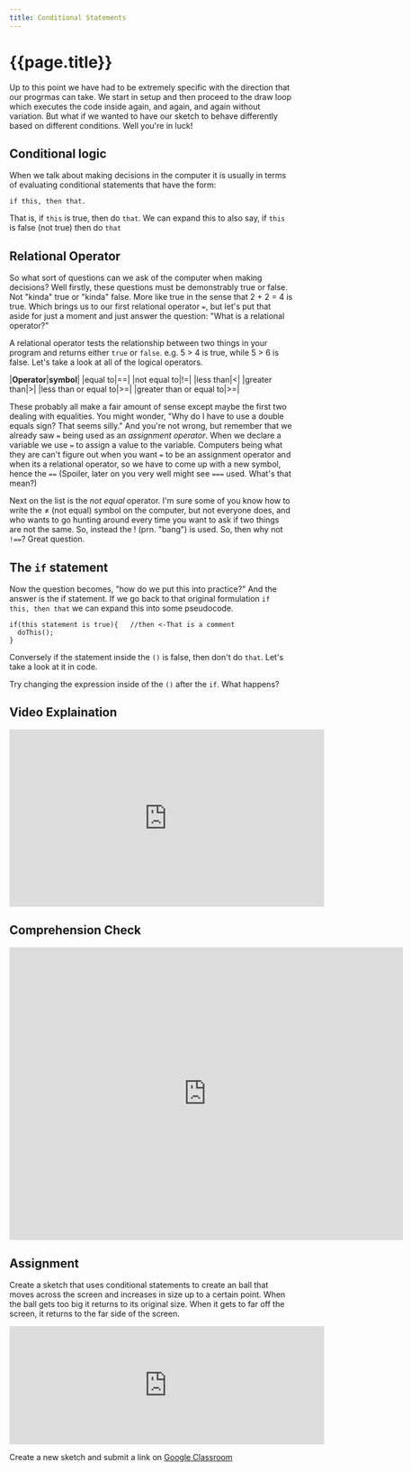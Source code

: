 ```yaml
---
title: Conditional Statements
---
```

# {{page.title}}
Up to this point we have had to be extremely specific with the direction that our progrmas can take. We start in setup and then proceed to the draw loop which executes the code inside again, and again, and again without variation. But what if we wanted to have our sketch to behave differently based on different conditions. Well you're in luck!

## Conditional logic

When we talk about making decisions in the computer it is usually in terms of evaluating conditional statements that have the form:
```
if this, then that.
```
That is, if `this` is true, then do `that`. We can expand this to also say, if `this` is false (not true) then do `that`

## Relational Operator
So what sort of questions can we ask of the computer when making decisions? Well firstly, these questions must be demonstrably true or false. Not "kinda" true or "kinda" false. More like true in the sense that 2 + 2 = 4 is true. Which brings us to our first relational operator `=`, but let's put that aside for just a moment and just answer the question: "What is a relational operator?"

A relational operator tests the relationship between two things in your program and returns either `true` or `false`. e.g. 5 > 4 is true, while 5 > 6 is false. Let's take a look at all of the logical operators.

|**Operator**|**symbol**|
|equal to|==|
|not equal to|!=|
|less than|<|
|greater than|>|
|less than or equal to|>=|
|greater than or equal to|>=|

These probably all make a fair amount of sense except maybe the first two dealing with equalities. You might wonder, "Why do I have to use a double equals sign? That seems silly." And you're not wrong, but remember that we already saw `=` being used as an _assignment operator_. When we declare a variable we use `=` to assign a value to the variable. Computers being what they are can't figure out when you want `=` to be an assignment operator and when its a relational operator, so we have to come up with a new symbol, hence the `==` (Spoiler, later on you very well might see `===` used. What's that mean?)

Next on the list is the _not equal_ operator. I'm sure some of you know how to write the ≠ (not equal) symbol on the computer, but not everyone does, and who wants to go hunting around every time you want to ask if two things are not the same. So, instead the ! (prn. "bang") is used. So, then why not `!==`? Great question.

## The `if` statement
Now the question becomes, "how do we put this into practice?" And the answer is the if statement. If we go back to that original formulation `if this, then that` we can expand this into some pseudocode.
```
if(this statement is true){   //then <-That is a comment
  doThis();
}
```
Conversely if the statement inside the `()` is false, then don't do `that`. Let's take a look at it in code.

<script type="text/p5" data-autoplay data-width="300" data-preview-width="260" data-height="200">
function setup(){
  createCanvas(200, 200);
  background(255);
}

function draw(){
  background(255);
  if(mouseX > width/2){
    fill(255,10,100);
    noStroke();
    ellipse(width/2, height/2, 40, 40);
  }
}
</script>

Try changing the expression inside of the `()` after the `if`. What happens?

## Video Explaination
<iframe width="560" height="315" src="https://www.youtube.com/embed/1Osb_iGDdjk" frameborder="0" allow="autoplay; encrypted-media" allowfullscreen></iframe>

## Comprehension Check
<iframe src="https://docs.google.com/forms/d/e/1FAIpQLSeHxniZJ5szT7AZboTZmBMbOu5XFylcsr3XyGD5xZvKEpQ_gQ/viewform?embedded=true" width="700" height="520" frameborder="0" marginheight="0" marginwidth="0">Loading...</iframe>

## Assignment
Create a sketch that uses conditional statements to create an ball that moves across the screen and increases in size up to a certain point. When the ball gets too big it returns to its original size. When it gets to far off the screen, it returns to the far side of the screen.

<iframe width="560" height="210" frameborder="0" src="https://alpha.editor.p5js.org/embed/HJewtdQwQ"></iframe>

Create a new sketch and submit a link on [Google Classroom](https://classroom.google.com/u/0/c/MTU5OTI3MjEzNTZa/a/MTYyNTYzOTYwODha/details)
